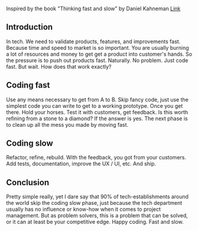 Inspired by the book "Thinking fast and slow"<!--more--> by Daniel Kahneman [Link](https://www.goodreads.com/book/show/11468377-thinking-fast-and-slow)

## Introduction
In tech. We need to validate products, features, and improvements fast. Because time and speed to market is so important. You are usually burning a lot of resources and money to get get a product into customer's hands. So the pressure is to push out products fast. Naturally. No problem. Just code fast. But wait. How does that work exactly?

## Coding fast
Use any means necessary to get from A to B. Skip fancy code, just use the simplest code you can write to get to a working prototype. Once you get there. Hold your horses. Test it with customers, get feedback. Is this worth refining from a stone to a diamond? If the answer is yes. The next phase is to clean up all the mess you made by moving fast.

## Coding slow
Refactor, refine, rebuild. With the feedback, you got from your customers. Add tests, documentation, improve the UX / UI, etc. And ship.

## Conclusion
Pretty simple really, yet I dare say that 90% of tech-establishments around the world skip the coding slow phase, just because the tech department usually has no influence or know-how when it comes to project management. But as problem solvers, this is a problem that can be solved, or it can at least be your competitive edge. Happy coding. Fast and slow.
